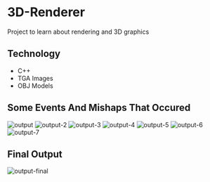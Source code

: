 # 3D-Renderer
Project to learn about rendering and 3D graphics

## Technology
  - C++
  - TGA Images
  - OBJ Models

## Some Events And Mishaps That Occured

![output](https://user-images.githubusercontent.com/62559583/169951496-24a264c2-8da9-46e7-b8e7-773781fb296d.jpg)
![output-2](https://user-images.githubusercontent.com/62559583/169951557-fd4529a6-9e16-4ea9-9da4-509564a527bf.jpg)
![output-3](https://user-images.githubusercontent.com/62559583/169951578-faf0c0ec-b912-43ca-ad6a-2d62ce42f68f.jpg)
![output-4](https://user-images.githubusercontent.com/62559583/169951591-ad81e72c-c788-410a-9f85-a29df30f2639.jpg)
![output-5](https://user-images.githubusercontent.com/62559583/169951618-40eb76d6-61dc-422b-9fa2-ec6222d223fc.jpg)
![output-6](https://user-images.githubusercontent.com/62559583/169951640-306480bf-fb59-4148-922f-6d014f793d75.jpg)
![output-7](https://user-images.githubusercontent.com/62559583/169951653-40e0fc61-95f9-4252-84a7-846855517a3c.jpg)

## Final Output

![output-final](https://user-images.githubusercontent.com/62559583/169951843-9ffcfd26-8ebb-402d-bfaf-1e0640ce870d.jpg)

